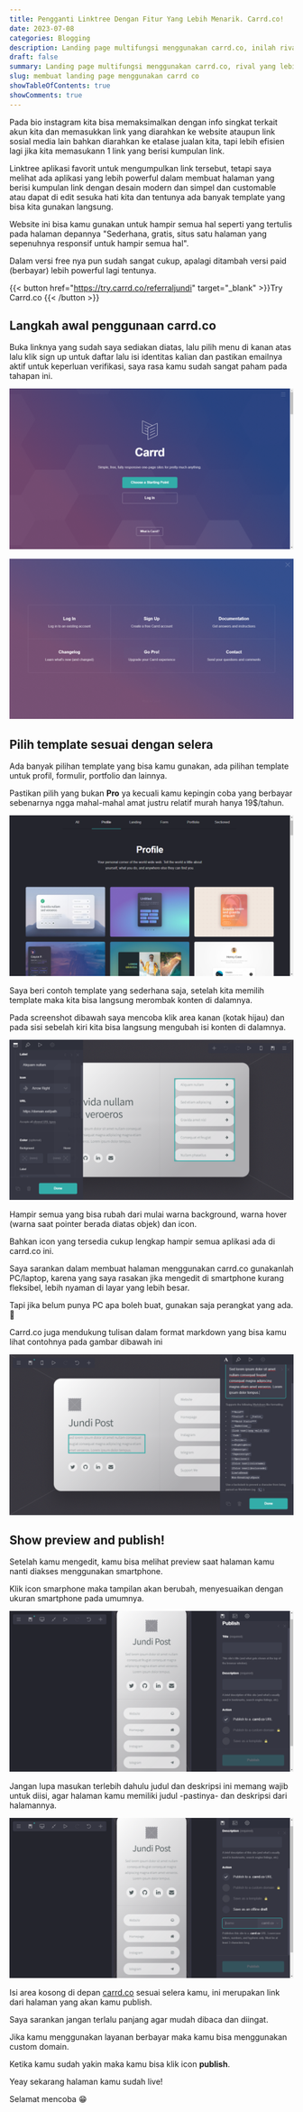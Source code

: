 ```yaml
---
title: Pengganti Linktree Dengan Fitur Yang Lebih Menarik. Carrd.co!
date: 2023-07-08
categories: Blogging
description: Landing page multifungsi menggunakan carrd.co, inilah rival berat buat linktree
draft: false
summary: Landing page multifungsi menggunakan carrd.co, rival yang lebih menarik dibandingkan dengan linktree dengan halaman yang dapat di custom sesuai selera dan pilihan template yang ciamik.
slug: membuat landing page menggunakan carrd co
showTableOfContents: true
showComments: true
---
```


Pada bio instagram kita bisa memaksimalkan dengan info singkat terkait akun kita dan memasukkan link yang diarahkan ke website ataupun link sosial media lain bahkan diarahkan ke etalase jualan kita, tapi lebih efisien lagi jika kita memasukann 1 link yang berisi kumpulan link.

Linktree aplikasi favorit untuk mengumpulkan link tersebut, tetapi saya melihat ada aplikasi yang lebih powerful dalam membuat halaman yang berisi kumpulan link dengan desain modern dan simpel dan customable atau dapat di edit sesuka hati kita dan tentunya ada banyak template yang bisa kita gunakan langsung.

Website ini bisa kamu gunakan untuk hampir semua hal seperti yang tertulis pada halaman depannya "Sederhana, gratis, situs satu halaman yang sepenuhnya responsif untuk hampir semua hal".

Dalam versi free nya pun sudah sangat cukup, apalagi ditambah versi paid (berbayar) lebih powerful lagi tentunya.

{{< button href="https://try.carrd.co/referraljundi" target="_blank" >}}Try Carrd.co {{< /button >}}

## Langkah awal penggunaan carrd.co

Buka linknya yang sudah saya sediakan diatas, lalu pilih menu di kanan atas lalu klik sign up untuk daftar lalu isi identitas kalian dan pastikan emailnya aktif untuk keperluan verifikasi, saya rasa kamu sudah sangat paham pada tahapan ini.

![Homepage Carrd.co](./screenshot-carrd1.png 'Halaman utama carrd.co')

![Menu pada carrd.co](./screenshot-carrd2.png 'Menu pada carrd.co')

## Pilih template sesuai dengan selera

Ada banyak pilihan template yang bisa kamu gunakan, ada pilihan template untuk profil, formulir, portfolio dan lainnya.

Pastikan pilih yang bukan **Pro** ya kecuali kamu kepingin coba yang berbayar sebenarnya ngga mahal-mahal amat justru relatif murah hanya 19$/tahun.

![Template carrd.co](./screenshot-carrd3.png 'Template carrd.co')

Saya beri contoh template yang sederhana saja, setelah kita memilih template maka kita bisa langsung merombak konten di dalamnya.

Pada screenshot dibawah saya mencoba klik area kanan (kotak hijau) dan pada sisi sebelah kiri kita bisa langsung mengubah isi konten di dalamnya.

![Edit konten carrd.co](./screenshot-carrd4.png 'Edit konten carrd.co')

Hampir semua yang bisa rubah dari mulai warna background, warna hover (warna saat pointer berada diatas objek) dan icon.

Bahkan icon yang tersedia cukup lengkap hampir semua aplikasi ada di carrd.co ini.

Saya sarankan dalam membuat halaman menggunakan carrd.co gunakanlah PC/laptop, karena yang saya rasakan jika mengedit di smartphone kurang fleksibel, lebih nyaman di layar yang lebih besar.

Tapi jika belum punya PC apa boleh buat, gunakan saja perangkat yang ada.🙂

Carrd.co juga mendukung tulisan dalam format markdown yang bisa kamu lihat contohnya pada gambar dibawah ini

![](./screenshot-carrd5.png 'Mendukung format markdown')

## Show preview and publish!

Setelah kamu mengedit, kamu bisa melihat preview saat halaman kamu nanti diakses menggunakan smartphone.

Klik icon smarphone maka tampilan akan berubah, menyesuaikan dengan ukuran smartphone pada umumnya.

![Halaman preview](./screenshot-carrd6.png 'Halaman preview')

Jangan lupa masukan terlebih dahulu judul dan deskripsi ini memang wajib untuk diisi, agar halaman kamu memiliki judul -pastinya- dan deskripsi dari halamannya.

![Publish carrd.co](./screenshot-carrd7.png 'Publish')

Isi area kosong di depan [carrd.co](https://try.carrd.co/referraljundi) sesuai selera kamu, ini merupakan link dari halaman yang akan kamu publish.

Saya sarankan jangan terlalu panjang agar mudah dibaca dan diingat.

Jika kamu menggunakan layanan berbayar maka kamu bisa menggunakan custom domain.

Ketika kamu sudah yakin maka kamu bisa klik icon **publish**.

Yeay sekarang halaman kamu sudah live!

Selamat mencoba 😁

